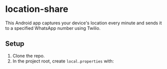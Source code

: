 # location-share

This Android app captures your device's location every minute and sends it to a specified WhatsApp number using Twilio.

## Setup

1. Clone the repo.  
2. In the project root, create `local.properties` with:
